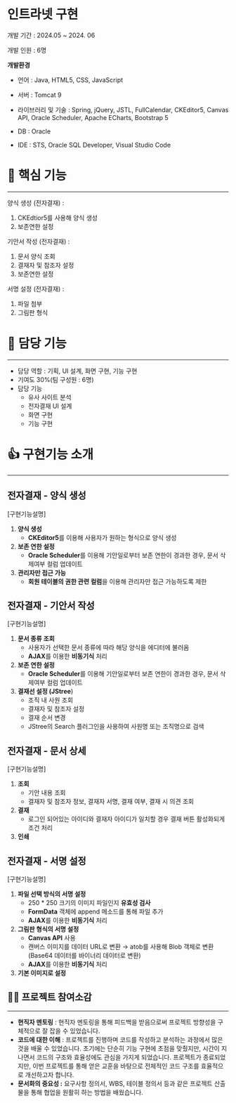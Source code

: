 # 인트라넷 구현

개발 기간 : 2024.05 ~ 2024. 06

개발 인원 : 6명


<b>개발환경</b>

- 언어 : Java, HTML5, CSS, JavaScript

- 서버 : Tomcat 9

- 라이브러리 및 기술 : Spring, jQuery,  JSTL, FullCalendar, CKEditor5, Canvas API, Oracle Scheduler, Apache ECharts, Bootstrap 5

- DB : Oracle

- IDE : STS, Oracle SQL Developer, Visual Studio Code


# 🎯 핵심 기능


---
양식 생성 (전자결재) :

1. CKEdtior5를 사용해 양식 생성
2. 보존연한 설정

기안서 작성 (전자결재) :

1. 문서 양식 조회
2. 결재자 및 참조자 설정
3. 보존연한 설정

서명 설정 (전자결재) :

1. 파일 첨부
2. 그림판 형식

# 🧱 담당 기능

---

- 담당 역할 : 기획, UI 설계, 화면 구현, 기능 구현
- 기여도 30%(팀 구성원 : 6명)
- 담당 기능
    - 유사 사이트 분석
    - 전자결재 UI 설계
    - 화면 구현
    - 기능 구현

# 👍 구현기능 소개

---

## 전자결재 - 양식 생성

[구현기능설명]

1. **양식 생성**
    - **CKEditor5**를 이용해 사용자가 원하는 형식으로 양식 생성
2. **보존 연한 설정**
    - **Oracle Scheduler**를 이용해 기안일로부터 보존 연한이 경과한 경우, 문서 삭제여부 컬럼 업데이트
3. **관리자만 접근 가능**
    - **회원 테이블의 권한 관련 컬럼**을 이용해 관리자만 접근 가능하도록 제한

## 전자결재 - 기안서 작성


[구현기능설명]

1. **문서 종류 조회**
    - 사용자가 선택한 문서 종류에 따라 해당 양식을 에디터에 불러옴
    - **AJAX**를 이용한 **비동기식** 처리
2. **보존 연한 설정**
    - **Oracle Scheduler**를 이용해 기안일로부터 보존 연한이 경과한 경우, 문서 삭제여부 컬럼 업데이트
3. **결재선 설정 (JStree**)
    - 조직 내 사원 조회
    - 결재자 및 참조자 설정
    - 결재 순서 변경
    - JStree의 Search 플러그인을 사용하여 사원명 또는 조직명으로 검색

## 전자결재 - 문서 상세


[구현기능설명]

1. **조회**
    - 기안 내용 조회
    - 결재자 및 참조자 정보, 결재자 서명, 결재 여부, 결재 시 의견 조회
2. **결재**
    - 로그인 되어있는 아이디와 결재자 아이디가 일치할 경우 결재 버튼 활성화되게 조건 처리
3. **인쇄**

## 전자결재 - 서명 설정


[구현기능설명]

1. **파일 선택 방식의 서명 설정**
    - 250 * 250 크기의 이미지 파일인지 **유효성 검사**
    - **FormData** 객체에 append 메소드를 통해 파일 추가
    - **AJAX**를 이용한 **비동기식** 처리
2. **그림판 형식의 서명 설정**
    - **Canvas API** 사용
    - 캔버스 이미지를 데이터 URL로 변환 → atob를 사용해 Blob 객체로 변환 (Base64 데이터를 바이너리 데이터로 변환)
    - **AJAX**를 이용한 **비동기식** 처리
3. **기본 이미지로 설정**

## 💪🏼 프로젝트 참여소감

---

- **현직자 멘토링** : 현직자 멘토링을 통해 피드백을 받음으로써 프로젝트 방향성을 구체적으로 잘 잡을 수 있었습니다.
- **코드에 대한 이해** : 프로젝트를 진행하며 코드를 작성하고 분석하는 과정에서 많은 것을 배울 수 있었습니다. 초기에는 단순히 기능 구현에 초점을 맞췄지만, 시간이 지나면서 코드의 구조와 효율성에도 관심을 가지게 되었습니다. 프로젝트가 종료되었지만, 이번 프로젝트를 통해 얻은 교훈을 바탕으로 전체적인 코드 구조를 효율적으로 개선하고자 합니다.
- **문서화의 중요성 :** 요구사항 정의서, WBS, 테이블 정의서 등과 같은 프로젝트 산출물을 통해 협업을 원활히 하는 방법을 배웠습니다.

